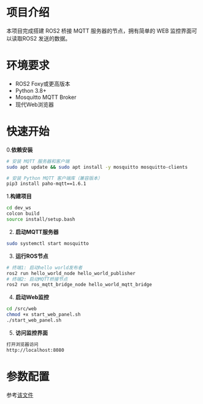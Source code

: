 # 项目介绍
本项目完成搭建 ROS2 桥接 MQTT 服务器的节点，拥有简单的 WEB 监控界面可以读取ROS2 发送的数据。


# 环境要求
- ROS2 Foxy或更高版本
- Python 3.8+
- Mosquitto MQTT Broker
- 现代Web浏览器


# 快速开始

0.**依赖安装**
```bash
# 安装 MQTT 服务器和客户端
sudo apt update && sudo apt install -y mosquitto mosquitto-clients

# 安装 Python MQTT 客户端库（兼容版本）
pip3 install paho-mqtt==1.6.1
```

1.**构建项目**
```bash
cd dev_ws
colcon build
source install/setup.bash
```

2. **启动MQTT服务器**
```bash
sudo systemctl start mosquitto
```

3. **运行ROS节点**
```bash
# 终端1: 启动hello world发布者
ros2 run hello_world_node hello_world_publisher
# 终端2: 启动MQTT桥接节点
ros2 run ros_mqtt_bridge_node hello_world_mqtt_bridge
```
4. **启动Web监控**
```bash
cd /src/web
chmod +x start_web_panel.sh
./start_web_panel.sh 
```
5. **访问监控界面**
```bash
打开浏览器访问
http://localhost:8080
```

# 参数配置
参考[该文件](./dev/src)
